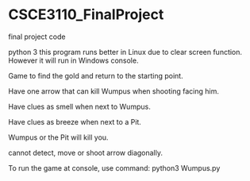# CSCE3110_FinalProject
 final project code

python 3
this program runs better in Linux due to clear screen function.  However it will run in Windows console.

Game to find the gold and return to the starting point.

Have one arrow that can kill Wumpus when shooting facing him.

Have clues as smell when next to Wumpus.

Have clues as breeze when next to a Pit.

Wumpus or the Pit will kill you.

cannot detect, move or shoot arrow diagonally.

To run the game at console, use command: python3 Wumpus.py

